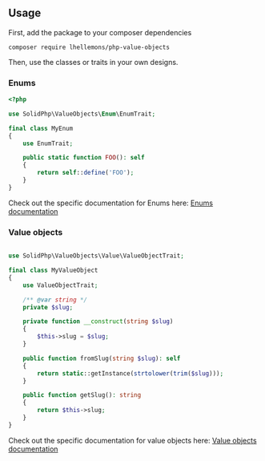 Usage
-----

First, add the package to your composer dependencies

```
composer require lhellemons/php-value-objects
```

Then, use the classes or traits in your own designs.

### Enums

```php
<?php

use SolidPhp\ValueObjects\Enum\EnumTrait;

final class MyEnum
{
    use EnumTrait;

    public static function FOO(): self
    {
        return self::define('FOO');
    }
}
```

Check out the specific documentation for Enums here: [Enums documentation](enums.md)

### Value objects

```php

use SolidPhp\ValueObjects\Value\ValueObjectTrait;

final class MyValueObject
{
    use ValueObjectTrait;

    /** @var string */
    private $slug;

    private function __construct(string $slug)
    {
        $this->slug = $slug;
    }

    public function fromSlug(string $slug): self
    {
        return static::getInstance(strtolower(trim($slug)));
    }

    public function getSlug(): string
    {
        return $this->slug;
    }
}
```

Check out the specific documentation for value objects here: [Value objects documentation](value-objects.md)
